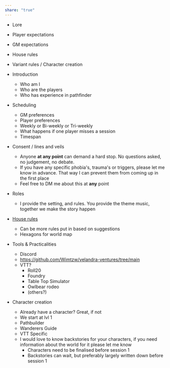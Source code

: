 ```yaml
---
share: "true"
---
```




- Lore
- Player expectations
- GM expectations
- House rules
- Variant rules / Character creation


- Introduction
	- Who am I
	- Who are the players
	- Who has experience in pathfinder
- Scheduling
	- GM preferences
	- Player preferences
	- Weekly or Bi-weekly or Tri-weekly
	- What happens if one player misses a session
	- Timespan
- Consent / lines and veils
	- Anyone **at any point** can demand a hard stop. No questions asked, no judgement, no debate.
	- If you have any specific phobia's, trauma's or triggers, please let me know in advance. That way I can prevent them from coming up in the first place
	- Feel free to DM me about this at **any** point
- Roles
	- I provide the setting, and rules. You provide the theme music, together we make the story happen
- [House rules](./House%20rules.md)
	- Can be more rules put in based on suggestions
	- Hexagons for world map
- Tools & Practicalities
	- Discord
	- https://github.com/Wimtzw/velandra-ventures/tree/main 
	- VTT?
		- Roll20
		- Foundry
		- Table Top Simulator
		- Owlbear rodeo
		- (others?)
- Character creation
	- Already have a character? Great, if not
	- We start at lvl 1
	- Pathbuilder
	- Wanderers Guide
	- VTT Specific
	- I would love to know backstories for your characters, if you need information about the world for it please let me know
		- Characters need to be finalised before session 1
		- Backstories can wait, but preferably largely written down before session 1